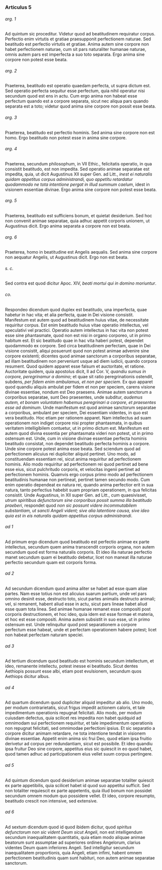 ### Articulus 5

###### arg. 1
Ad quintum sic proceditur. Videtur quod ad beatitudinem requiratur corpus. Perfectio enim virtutis et gratiae praesupponit perfectionem naturae. Sed beatitudo est perfectio virtutis et gratiae. Anima autem sine corpore non habet perfectionem naturae, cum sit pars naturaliter humanae naturae, omnis autem pars est imperfecta a suo toto separata. Ergo anima sine corpore non potest esse beata.

###### arg. 2
Praeterea, beatitudo est operatio quaedam perfecta, ut supra dictum est. Sed operatio perfecta sequitur esse perfectum, quia nihil operatur nisi secundum quod est ens in actu. Cum ergo anima non habeat esse perfectum quando est a corpore separata, sicut nec aliqua pars quando separata est a toto; videtur quod anima sine corpore non possit esse beata.

###### arg. 3
Praeterea, beatitudo est perfectio hominis. Sed anima sine corpore non est homo. Ergo beatitudo non potest esse in anima sine corpore.

###### arg. 4
Praeterea, secundum philosophum, in VII Ethic., felicitatis operatio, in qua consistit beatitudo, est non impedita. Sed operatio animae separatae est impedita, quia, ut dicit Augustinus XII super Gen. ad Litt., *inest ei naturalis quidam appetitus corpus administrandi, quo appetitu retardatur quodammodo ne tota intentione pergat in illud summum caelum*, idest in visionem essentiae divinae. Ergo anima sine corpore non potest esse beata.

###### arg. 5
Praeterea, beatitudo est sufficiens bonum, et quietat desiderium. Sed hoc non convenit animae separatae, quia adhuc appetit corporis unionem, ut Augustinus dicit. Ergo anima separata a corpore non est beata.

###### arg. 6
Praeterea, homo in beatitudine est Angelis aequalis. Sed anima sine corpore non aequatur Angelis, ut Augustinus dicit. Ergo non est beata.

###### s. c.
Sed contra est quod dicitur Apoc. XIV, *beati mortui qui in domino moriuntur*.

###### co.
Respondeo dicendum quod duplex est beatitudo, una imperfecta, quae habetur in hac vita; et alia perfecta, quae in Dei visione consistit. Manifestum est autem quod ad beatitudinem huius vitae, de necessitate requiritur corpus. Est enim beatitudo huius vitae operatio intellectus, vel speculativi vel practici. Operatio autem intellectus in hac vita non potest esse sine phantasmate, quod non est nisi in organo corporeo, ut in primo habitum est. Et sic beatitudo quae in hac vita haberi potest, dependet quodammodo ex corpore. Sed circa beatitudinem perfectam, quae in Dei visione consistit, aliqui posuerunt quod non potest animae advenire sine corpore existenti; dicentes quod animae sanctorum a corporibus separatae, ad illam beatitudinem non perveniunt usque ad diem iudicii, quando corpora resument. Quod quidem apparet esse falsum et auctoritate, et ratione. Auctoritate quidem, quia apostolus dicit, II ad Cor. V, *quandiu sumus in corpore, peregrinamur a domino*; et quae sit ratio peregrinationis ostendit, subdens, *per fidem enim ambulamus, et non per speciem*. Ex quo apparet quod quandiu aliquis ambulat per fidem et non per speciem, carens visione divinae essentiae, nondum est Deo praesens. Animae autem sanctorum a corporibus separatae, sunt Deo praesentes, unde subditur, *audemus autem, et bonam voluntatem habemus peregrinari a corpore, et praesentes esse ad dominum*. Unde manifestum est quod animae sanctorum separatae a corporibus, ambulant per speciem, Dei essentiam videntes, in quo est vera beatitudo. Hoc etiam per rationem apparet. Nam intellectus ad suam operationem non indiget corpore nisi propter phantasmata, in quibus veritatem intelligibilem contuetur, ut in primo dictum est. Manifestum est autem quod divina essentia per phantasmata videri non potest, ut in primo ostensum est. Unde, cum in visione divinae essentiae perfecta hominis beatitudo consistat, non dependet beatitudo perfecta hominis a corpore. Unde sine corpore potest anima esse beata. Sed sciendum quod ad perfectionem alicuius rei dupliciter aliquid pertinet. Uno modo, ad constituendam essentiam rei, sicut anima requiritur ad perfectionem hominis. Alio modo requiritur ad perfectionem rei quod pertinet ad bene esse eius, sicut pulchritudo corporis, et velocitas ingenii pertinet ad perfectionem hominis. Quamvis ergo corpus primo modo ad perfectionem beatitudinis humanae non pertineat, pertinet tamen secundo modo. Cum enim operatio dependeat ex natura rei, quando anima perfectior erit in sua natura, tanto perfectius habebit suam propriam operationem, in qua felicitas consistit. Unde Augustinus, in XII super Gen. ad Litt., cum quaesivisset, *utrum spiritibus defunctorum sine corporibus possit summa illa beatitudo praeberi*, respondet quod *non sic possunt videre incommutabilem substantiam, ut sancti Angeli vident; sive alia latentiore causa, sive ideo quia est in eis naturalis quidam appetitus corpus administrandi*.

###### ad 1
Ad primum ergo dicendum quod beatitudo est perfectio animae ex parte intellectus, secundum quem anima transcendit corporis organa, non autem secundum quod est forma naturalis corporis. Et ideo illa naturae perfectio manet secundum quam ei beatitudo debetur, licet non maneat illa naturae perfectio secundum quam est corporis forma.

###### ad 2
Ad secundum dicendum quod anima aliter se habet ad esse quam aliae partes. Nam esse totius non est alicuius suarum partium, unde vel pars omnino desinit esse, destructo toto, sicut partes animalis destructo animali; vel, si remanent, habent aliud esse in actu, sicut pars lineae habet aliud esse quam tota linea. Sed animae humanae remanet esse compositi post corporis destructionem, et hoc ideo, quia idem est esse formae et materia, et hoc est esse compositi. Anima autem subsistit in suo esse, ut in primo ostensum est. Unde relinquitur quod post separationem a corpore perfectum esse habeat, unde et perfectam operationem habere potest; licet non habeat perfectam naturam speciei.

###### ad 3
Ad tertium dicendum quod beatitudo est hominis secundum intellectum, et ideo, remanente intellectu, potest inesse ei beatitudo. Sicut dentes Aethiopis possunt esse albi, etiam post evulsionem, secundum quos Aethiops dicitur albus.

###### ad 4
Ad quartum dicendum quod dupliciter aliquid impeditur ab alio. Uno modo, per modum contrarietatis, sicut frigus impedit actionem caloris, et tale impedimentum operationis repugnat felicitati. Alio modo, per modum cuiusdam defectus, quia scilicet res impedita non habet quidquid ad omnimodam sui perfectionem requiritur, et tale impedimentum operationis non repugnat felicitati, sed omnimodae perfectioni ipsius. Et sic separatio a corpore dicitur animam retardare, ne tota intentione tendat in visionem divinae essentiae. Appetit enim anima sic frui Deo, quod etiam ipsa fruitio derivetur ad corpus per redundantiam, sicut est possibile. Et ideo quandiu ipsa fruitur Deo sine corpore, appetitus eius sic quiescit in eo quod habet, quod tamen adhuc ad participationem eius vellet suum corpus pertingere.

###### ad 5
Ad quintum dicendum quod desiderium animae separatae totaliter quiescit ex parte appetibilis, quia scilicet habet id quod suo appetitui sufficit. Sed non totaliter requiescit ex parte appetentis, quia illud bonum non possidet secundum omnem modum quo possidere vellet. Et ideo, corpore resumpto, beatitudo crescit non intensive, sed extensive.

###### ad 6
Ad sextum dicendum quod id quod ibidem dicitur, quod *spiritus defunctorum non sic vident Deum sicut Angeli*, non est intelligendum secundum inaequalitatem quantitatis, quia etiam modo aliquae animae beatorum sunt assumptae ad superiores ordines Angelorum, clarius videntes Deum quam inferiores Angeli. Sed intelligitur secundum inaequalitatem proportionis, quia Angeli, etiam infimi, habent omnem perfectionem beatitudinis quam sunt habituri, non autem animae separatae sanctorum.

